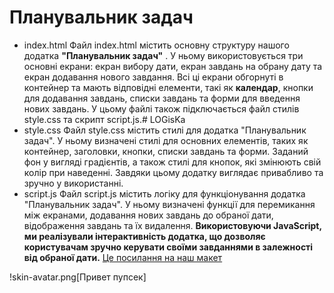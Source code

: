 # Планувальник задач
* index.html
Файл index.html містить основну структуру нашого додатка **"Планувальник задач"** . У ньому використовується три основні екрани: екран вибору дати, екран завдань на обрану дату та екран додавання нового завдання. Всі ці екрани обгорнуті в контейнер та мають відповідні елементи, такі як **календар**, кнопки для додавання завдань, списки завдань та форми для введення нових завдань. У цьому файлі також підключається файл стилів style.css та скрипт script.js.# LOGisKa 
* style.css
Файл style.css містить стилі для додатка "Планувальник задач". У ньому визначені стилі для основних елементів, таких як контейнер, заголовки, кнопки, списки завдань та форми. Заданий фон у вигляді градієнтів, а також стилі для кнопок, які змінюють свій колір при наведенні. Завдяки цьому додатку виглядає привабливо та зручно у використанні.
* script.js
Файл script.js містить логіку для функціонування додатка "Планувальник задач". У ньому визначені функції для перемикання між екранами, додавання нових завдань до обраної дати, відображення завдань та їх видалення. **Використовуючи JavaScript, ми реалізували інтерактивність додатка, що дозволяє користувачам зручно керувати своїми завданнями в залежності від обраної дати.**
[Це посилання на наш макет](https://www.figma.com/design/omw8uLxm7ZdzkfwYPjcJCg/%D0%BF%D0%BB%D0%B0%D0%BD%D1%83%D0%B2%D0%B0%D0%BB%D1%8C%D0%BD%D0%B8%D0%BA?node-id=0-1&t=SguI0jPkwVnrwyYf-1)

!skin-avatar.png[Привет пупсек]


